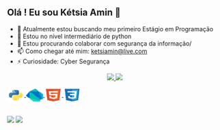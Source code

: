 ## Olá ! Eu sou Kétsia Amin 👋

- 🔭 Atualmente estou buscando meu primeiro Estágio em Programação
- 🌱 Estou no nível intermediário de python
- 👯 Estou procurando colaborar com segurança da informação/
- 📫 Como chegar até mim: ketsiamin@live.com
- ⚡ Curiosidade: Cyber Segurança

<div align="center">
  <a href="https://github.com/ketsiamin">
  <img height="180em" src="https://github-readme-stats.vercel.app/api?username=ketsiamin&show_icons=true&theme=highcontrast&include_all_commits=true&count_private=true"/>
  <img height="180em" src="https://github-readme-stats.vercel.app/api/top-langs/?username=ketsiamin&layout=compact&langs_count=7&theme=highcontrast"/>
</div>
<div style="display: inline_block"><br>
    <img align="center" alt="Rafa-Python" height="30" width="40" src="https://raw.githubusercontent.com/devicons/devicon/master/icons/python/python-original.svg">
  <img align="center" alt="Rafa-Js" height="30" width="40"src="https://github.com/devicons/devicon/blob/1119b9f84c0290e0f0b38982099a2bd027a48bf1/icons/dart/dart-original.svg">
  <img align="center" alt="Rafa-HTML" height="30" width="40" src="https://raw.githubusercontent.com/devicons/devicon/master/icons/html5/html5-original.svg">
  <img align="center" alt="Rafa-CSS" height="30" width="40" src="https://raw.githubusercontent.com/devicons/devicon/master/icons/css3/css3-original.svg">
  <br/>
  <br/>
  <br/>
  <div>  
  <a href = "ketsiamin@live.com"><img src="https://img.shields.io/badge/-Gmail-%23333?style=for-the-badge&logo=gmail&logoColor=white" target="_blank"></a>
  <a href="https://www.linkedin.com/in/ketsia-amin" target="_blank"><img src="https://img.shields.io/badge/-LinkedIn-%230077B5?style=for-the-badge&logo=linkedin&logoColor=white" target="_blank"></a> 
</div>
